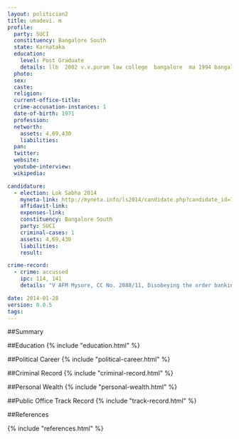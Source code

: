 ```yaml
---
layout: politician2
title: umadevi. m
profile: 
  party: SUCI
  constituency: Bangalore South
  state: Karnataka
  education: 
    level: Post Graduate
    details: llb  2002 v.v.puram law college  bangalore  ma 1994 bangalore university
  photo: 
  sex: 
  caste: 
  religion: 
  current-office-title: 
  crime-accusation-instances: 1
  date-of-birth: 1971
  profession: 
  networth: 
    assets: 4,69,430
    liabilities: 
  pan: 
  twitter: 
  website: 
  youtube-interview: 
  wikipedia: 

candidature: 
  - election: Lok Sabha 2014
    myneta-link: http://myneta.info/ls2014/candidate.php?candidate_id=190
    affidavit-link: 
    expenses-link: 
    constituency: Bangalore South 
    party: SUCI
    criminal-cases: 1
    assets: 4,69,430
    liabilities: 
    result:  

crime-record: 
  - crime: accussed
    ipc: 114, 141
    details: "V AFM Mysore, CC No. 2088/11, Disobeying the order banking protest at K.R.Circle,Mysore on 08-03-2011" 

date: 2014-01-28
version: 0.0.5
tags: 
---
```

##Summary


##Education
{% include "education.html" %}


##Political Career
{% include "political-career.html" %}


##Criminal Record
{% include "criminal-record.html" %}


##Personal Wealth
{% include "personal-wealth.html" %}


##Public Office Track Record
{% include "track-record.html" %}


##References


{% include "references.html" %}